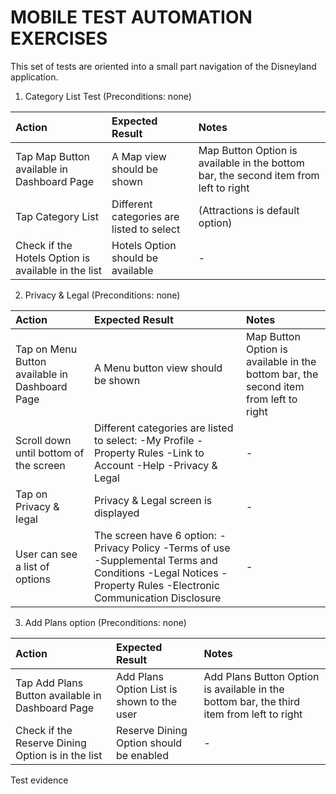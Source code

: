 # MOBILE TEST AUTOMATION EXERCISES

This set of tests are oriented into a small part navigation of the Disneyland application.

1. Category List Test (Preconditions: none)

| Action                                               | Expected Result                           | Notes                                                                                |
|:-----------------------------------------------------|:------------------------------------------|:-------------------------------------------------------------------------------------|
| Tap Map Button available in Dashboard Page           | A Map view should be shown                | Map Button Option is available in the bottom bar, the second item from left to right |
| Tap Category List                                    | Different categories are listed to select | (Attractions is default option)                                                      |
| Check if the Hotels Option is available in the list  | Hotels Option should be available         | -                                                                                    |

2. Privacy & Legal (Preconditions: none)

| Action                                                 | Expected Result                                                                                                                                                | Notes                                                                                |
|:-------------------------------------------------------|:---------------------------------------------------------------------------------------------------------------------------------------------------------------|:-------------------------------------------------------------------------------------|
| Tap on Menu Button available in Dashboard Page         | A Menu button view should be shown                                                                                                                             | Map Button Option is available in the bottom bar, the second item from left to right |
| Scroll down until bottom of the screen                 | Different categories are listed to select: -My Profile -Property Rules -Link to Account -Help -Privacy & Legal                                                 | -                                                                                    |
| Tap on Privacy & legal                                 | Privacy & Legal screen is displayed                                                                                                                            | -                                                                                    |
| User can see a list of options                         | The screen have 6 option: -Privacy Policy -Terms of use -Supplemental Terms and Conditions -Legal Notices -Property Rules -Electronic Communication Disclosure | -                                                                                    |

3. Add Plans option (Preconditions: none)

| Action                                             | Expected Result                            | Notes                                                                                     |
|:---------------------------------------------------|:-------------------------------------------|:------------------------------------------------------------------------------------------|
| Tap Add Plans Button available in Dashboard Page   | Add Plans Option List is shown to the user | Add Plans Button Option is available in the bottom bar, the third item from left to right |
| Check if the Reserve Dining Option is in the list  | Reserve Dining Option should be enabled    | -                                                                                         |

Test evidence
